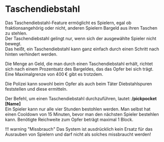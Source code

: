 # Taschendiebstahl

Das Taschendiebstahl-Feature ermöglicht es Spielern, egal ob fraktionsangehörig oder nicht, anderen Spielern Bargeld aus ihren Taschen zu stehlen.  
Der Taschendiebstahl gelingt nur, wenn sich der ausgewählte Spieler nicht bewegt.  
Das heißt, ein Taschendiebstahl kann ganz einfach durch einen Schritt nach hinten verhindert werden.

Die Menge an Geld, die man durch einen Taschendiebstahl erhält, richtet sich nach einem Prozentsatz des Bargeldes, das das Opfer bei sich trägt.  
Eine Maximalgrenze von 400 € gibt es trotzdem.

Die Polizei kann sowohl beim Opfer als auch beim Täter Diebstahlspuren feststellen und diese ermitteln.

Der Befehl, um einen Taschendiebstahl durchzuführen, lautet: **/pickpocket [Name]**  
Ein Spieler kann nur alle vier Stunden bestohlen werden. Man selbst hat einen Cooldown von 15 Minuten, bevor man den nächsten Spieler bestehlen kann.
Benötigte Reichweite zum Opfer beträgt maximal 1 Block.

!!! warning "Missbrauch"
    Das System ist ausdrücklich kein Ersatz für das Ausrauben von Spielern und darf nicht als solches missbraucht werden!
